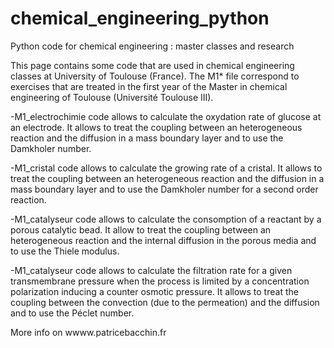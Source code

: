 # chemical_engineering_python
Python code for chemical engineering : master classes and research

This page contains some code that are used in chemical engineering classes at University of Toulouse (France). The M1* file correspond to exercises that are treated in the first year of the Master in chemical engineering of Toulouse (Université Toulouse III).

-M1_electrochimie code allows to calculate the oxydation rate of glucose at an electrode. It allows to treat the coupling between an heterogeneous reaction and the diffusion in a mass boundary layer and to use the Damkholer number.

-M1_cristal code allows to calculate the growing rate of a cristal. It allows to treat the coupling between an heterogeneous reaction and the diffusion in a mass boundary layer and to use the Damkholer number for a second order reaction.

-M1_catalyseur code allows to calculate the consomption of a reactant by a porous catalytic bead. It allow to treat the coupling between an heterogeneous reaction and the internal diffusion in the porous media and to use the Thiele modulus.

-M1_catalyseur code allows to calculate the filtration rate for a given transmembrane pressure when the process is limited by a concentration polarization inducing a counter osmotic pressure. It allows to treat the coupling between the convection (due to the permeation) and the  diffusion and to use the Péclet number.

More info on wwww.patricebacchin.fr
